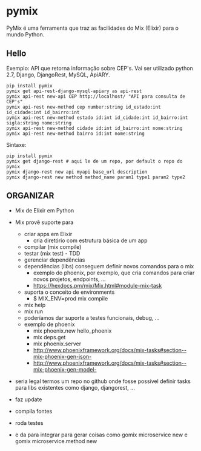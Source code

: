 # pymix
PyMix é uma ferramenta que traz as facilidades do Mix (Elixir) para o mundo Python.

## Hello

Exemplo: API que retorna informação sobre CEP's. Vai ser utilizado python 2.7, Django, DjangoRest, MySQL, ApiARY.

```shell
pip install pymix
pymix get api-rest-django-mysql-apiary as api-rest
pymix api-rest new-api CEP http://localhost/ "API para consulta de CEP's"
pymix api-rest new-method cep number:string id_estado:int id_cidade:int id_bairro:int
pymix api-rest new-method estado id:int id_cidade:int id_bairro:int sigla:string nome:string
pymix api-rest new-method cidade id:int id_bairro:int nome:string
pymix api-rest new-method bairro id:int nome:string
```


Sintaxe:

```shell
pip install pymix
pymix get django-rest # aqui le de um repo, por default o repo do pymix
pymix django-rest new api myapi base_url description
pymix django-rest new method method_name param1 type1 param2 type2
```


## ORGANIZAR

- Mix de Elixir em Python
- Mix provê suporte para
    - criar apps em Elixir
        - cria diretório com estrutura básica de um app
    - compilar (mix compile)
    - testar (mix test) - TDD
    - gerenciar dependências
    - dependências (libs) conseguem definir novos comandos para o mix
        - exemplo do phoenix, por exemplo, que cria comandos para criar novos projetos, endpoints, …
        - https://hexdocs.pm/mix/Mix.html#module-mix-task
    - suporta o conceito de environments
        - $ MIX_ENV=prod mix compile
    - mix help
    - mix run
    - poderíamos dar suporte a testes funcionais, debug, ...
    - exemplo de phoenix
        - mix phoenix.new hello_phoenix
        - mix deps.get
        - mix phoenix.server
        - http://www.phoenixframework.org/docs/mix-tasks#section--mix-phoenix-gen-json-
        - http://www.phoenixframework.org/docs/mix-tasks#section--mix-phoenix-gen-model-

- seria legal termos um repo no github onde fosse possível definir tasks para libs existentes como django, djangorest, …
- faz update
- compila fontes
- roda testes
- e da para integrar para gerar coisas como gomix microservice new e gomix microservice.method new
